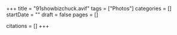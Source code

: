 +++
title = "91showbizchuck.avif"
tags = ["Photos"]
categories = []
startDate = ""
draft = false
pages = []

citations = []
+++
